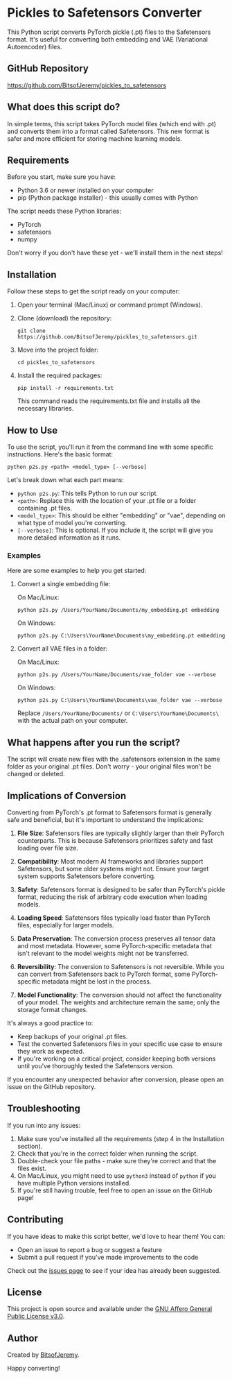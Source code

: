 # Pickles to Safetensors Converter

This Python script converts PyTorch pickle (.pt) files to the Safetensors format. It's useful for converting both embedding and VAE (Variational Autoencoder) files.

## GitHub Repository

https://github.com/BitsofJeremy/pickles_to_safetensors

## What does this script do?

In simple terms, this script takes PyTorch model files (which end with .pt) and converts them into a format called Safetensors. This new format is safer and more efficient for storing machine learning models.

## Requirements

Before you start, make sure you have:

- Python 3.6 or newer installed on your computer
- pip (Python package installer) - this usually comes with Python

The script needs these Python libraries:
- PyTorch
- safetensors
- numpy

Don't worry if you don't have these yet - we'll install them in the next steps!

## Installation

Follow these steps to get the script ready on your computer:

1. Open your terminal (Mac/Linux) or command prompt (Windows).

2. Clone (download) the repository:
   ```
   git clone https://github.com/BitsofJeremy/pickles_to_safetensors.git
   ```

3. Move into the project folder:
   ```
   cd pickles_to_safetensors
   ```

4. Install the required packages:
   ```
   pip install -r requirements.txt
   ```
   This command reads the requirements.txt file and installs all the necessary libraries.

## How to Use

To use the script, you'll run it from the command line with some specific instructions. Here's the basic format:

```
python p2s.py <path> <model_type> [--verbose]
```

Let's break down what each part means:
- `python p2s.py`: This tells Python to run our script.
- `<path>`: Replace this with the location of your .pt file or a folder containing .pt files.
- `<model_type>`: This should be either "embedding" or "vae", depending on what type of model you're converting.
- `[--verbose]`: This is optional. If you include it, the script will give you more detailed information as it runs.

### Examples

Here are some examples to help you get started:

1. Convert a single embedding file:

   On Mac/Linux:
   ```
   python p2s.py /Users/YourName/Documents/my_embedding.pt embedding
   ```

   On Windows:
   ```
   python p2s.py C:\Users\YourName\Documents\my_embedding.pt embedding
   ```

2. Convert all VAE files in a folder:

   On Mac/Linux:
   ```
   python p2s.py /Users/YourName/Documents/vae_folder vae --verbose
   ```

   On Windows:
   ```
   python p2s.py C:\Users\YourName\Documents\vae_folder vae --verbose
   ```

   Replace `/Users/YourName/Documents/` or `C:\Users\YourName\Documents\` with the actual path on your computer.

## What happens after you run the script?

The script will create new files with the .safetensors extension in the same folder as your original .pt files. Don't worry - your original files won't be changed or deleted.

## Implications of Conversion

Converting from PyTorch's .pt format to Safetensors format is generally safe and beneficial, but it's important to understand the implications:

1. **File Size**: Safetensors files are typically slightly larger than their PyTorch counterparts. This is because Safetensors prioritizes safety and fast loading over file size.

2. **Compatibility**: Most modern AI frameworks and libraries support Safetensors, but some older systems might not. Ensure your target system supports Safetensors before converting.

3. **Safety**: Safetensors format is designed to be safer than PyTorch's pickle format, reducing the risk of arbitrary code execution when loading models.

4. **Loading Speed**: Safetensors files typically load faster than PyTorch files, especially for larger models.

5. **Data Preservation**: The conversion process preserves all tensor data and most metadata. However, some PyTorch-specific metadata that isn't relevant to the model weights might not be transferred.

6. **Reversibility**: The conversion to Safetensors is not reversible. While you can convert from Safetensors back to PyTorch format, some PyTorch-specific metadata might be lost in the process.

7. **Model Functionality**: The conversion should not affect the functionality of your model. The weights and architecture remain the same; only the storage format changes.

It's always a good practice to:
- Keep backups of your original .pt files.
- Test the converted Safetensors files in your specific use case to ensure they work as expected.
- If you're working on a critical project, consider keeping both versions until you've thoroughly tested the Safetensors version.

If you encounter any unexpected behavior after conversion, please open an issue on the GitHub repository.

## Troubleshooting

If you run into any issues:
1. Make sure you've installed all the requirements (step 4 in the Installation section).
2. Check that you're in the correct folder when running the script.
3. Double-check your file paths - make sure they're correct and that the files exist.
4. On Mac/Linux, you might need to use `python3` instead of `python` if you have multiple Python versions installed.
5. If you're still having trouble, feel free to open an issue on the GitHub page!

## Contributing

If you have ideas to make this script better, we'd love to hear them! You can:
- Open an issue to report a bug or suggest a feature
- Submit a pull request if you've made improvements to the code

Check out the [issues page](https://github.com/BitsofJeremy/pickles_to_safetensors/issues) to see if your idea has already been suggested.

## License

This project is open source and available under the [GNU Affero General Public License v3.0](LICENSE).

## Author

Created by [BitsofJeremy](https://github.com/BitsofJeremy).

Happy converting!